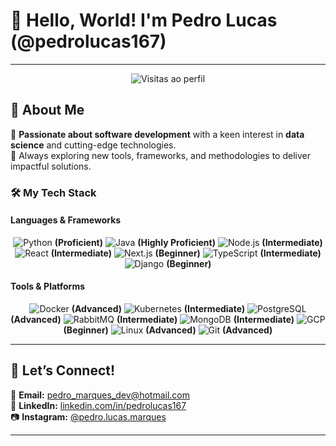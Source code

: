 # 👋 Hello, World! I'm Pedro Lucas (@pedrolucas167)

---

<p align="center">
  <img src="https://komarev.com/ghpvc/?username=pedrolucas167" alt="Visitas ao perfil" />
</p>

## 🌟 About Me
🎯 **Passionate about software development** with a keen interest in **data science** and cutting-edge technologies.  
🚀 Always exploring new tools, frameworks, and methodologies to deliver impactful solutions.

### 🛠️ My Tech Stack
#### **Languages & Frameworks**  
<p align="center">
  <img src="https://img.shields.io/badge/Python-3776AB?style=for-the-badge&logo=python&logoColor=white" alt="Python" /> <strong>(Proficient)</strong>  
  <img src="https://img.shields.io/badge/Java-007396?style=for-the-badge&logo=java&logoColor=white" alt="Java" /> <strong>(Highly Proficient)</strong>  
  <img src="https://img.shields.io/badge/Node.js-339933?style=for-the-badge&logo=nodedotjs&logoColor=white" alt="Node.js" /> <strong>(Intermediate)</strong>  
  <img src="https://img.shields.io/badge/React-61DAFB?style=for-the-badge&logo=react&logoColor=black" alt="React" /> <strong>(Intermediate)</strong>  
  <img src="https://img.shields.io/badge/Next.js-000000?style=for-the-badge&logo=nextdotjs&logoColor=white" alt="Next.js" /> <strong>(Beginner)</strong>  
  <img src="https://img.shields.io/badge/TypeScript-3178C6?style=for-the-badge&logo=typescript&logoColor=white" alt="TypeScript" /> <strong>(Intermediate)</strong>  
  <img src="https://img.shields.io/badge/Django-092E20?style=for-the-badge&logo=django&logoColor=white" alt="Django" /> <strong>(Beginner)</strong>
</p>

#### **Tools & Platforms**  
<p align="center">
  <img src="https://img.shields.io/badge/Docker-2496ED?style=for-the-badge&logo=docker&logoColor=white" alt="Docker" /> <strong>(Advanced)</strong>  
  <img src="https://img.shields.io/badge/Kubernetes-326CE5?style=for-the-badge&logo=kubernetes&logoColor=white" alt="Kubernetes" /> <strong>(Intermediate)</strong>  
  <img src="https://img.shields.io/badge/PostgreSQL-4169E1?style=for-the-badge&logo=postgresql&logoColor=white" alt="PostgreSQL" /> <strong>(Advanced)</strong>  
  <img src="https://img.shields.io/badge/RabbitMQ-FF6600?style=for-the-badge&logo=rabbitmq&logoColor=white" alt="RabbitMQ" /> <strong>(Intermediate)</strong>  
  <img src="https://img.shields.io/badge/MongoDB-47A248?style=for-the-badge&logo=mongodb&logoColor=white" alt="MongoDB" /> <strong>(Intermediate)</strong>  
  <img src="https://img.shields.io/badge/GCP-4285F4?style=for-the-badge&logo=googlecloud&logoColor=white" alt="GCP" /> <strong>(Beginner)</strong>  
  <img src="https://img.shields.io/badge/Linux-FCC624?style=for-the-badge&logo=linux&logoColor=black" alt="Linux" /> <strong>(Advanced)</strong>  
  <img src="https://img.shields.io/badge/Git-F05032?style=for-the-badge&logo=git&logoColor=white" alt="Git" /> <strong>(Advanced)</strong>
</p>

---

## 💬 Let’s Connect!

📧 **Email:** [pedro_marques_dev@hotmail.com](mailto:pedro_marques_dev@hotmail.com)  
💼 **LinkedIn:** [linkedin.com/in/pedrolucas167](https://linkedin.com/in/pedrolucas167)  
📷 **Instagram:** [@pedro.lucas.marques](https://www.instagram.com/pedro.lucas.marques/)  

---
